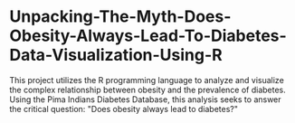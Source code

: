 # Unpacking-The-Myth-Does-Obesity-Always-Lead-To-Diabetes-Data-Visualization-Using-R
This project utilizes the R programming language to analyze and visualize the complex relationship between obesity and the prevalence of diabetes. Using the Pima Indians Diabetes Database, this analysis seeks to answer the critical question: "Does obesity always lead to diabetes?"
